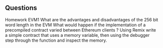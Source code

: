 ## Questions

Homework EVM1
What are the advantages and disadvantages of the 256 bit word length in the EVM
What would happen if the implementation of a precompiled contract varied between Ethereum clients ?
Using Remix write a simple contract that uses a memory variable, then using the debugger step through the function and inspect the memory.
